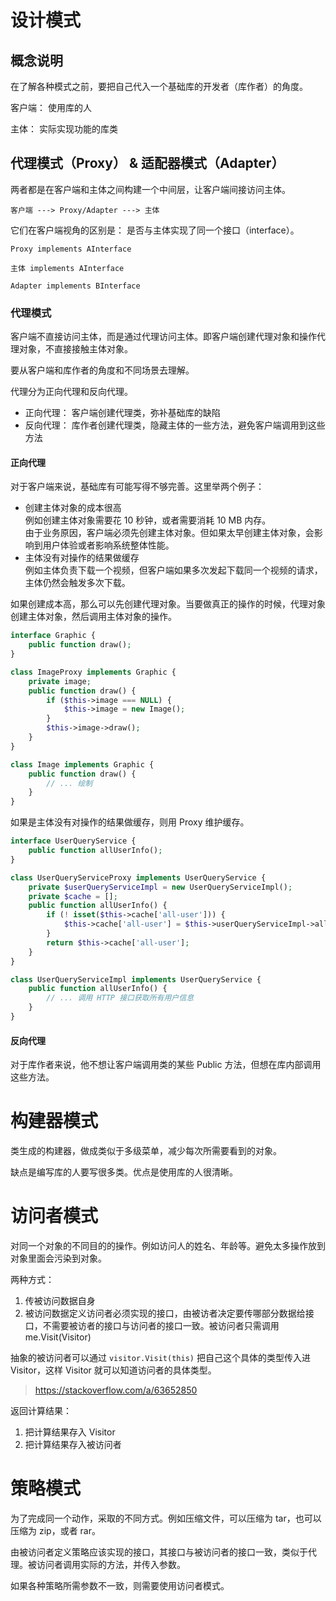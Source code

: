 # 设计模式


## 概念说明

在了解各种模式之前，要把自己代入一个基础库的开发者（库作者）的角度。

客户端：  使用库的人  

主体：  实际实现功能的库类

## 代理模式（Proxy） & 适配器模式（Adapter）

两者都是在客户端和主体之间构建一个中间层，让客户端间接访问主体。

```
客户端 ---> Proxy/Adapter ---> 主体
```

它们在客户端视角的区别是： 是否与主体实现了同一个接口（interface）。

```
Proxy implements AInterface

主体 implements AInterface

Adapter implements BInterface
```

### 代理模式  

客户端不直接访问主体，而是通过代理访问主体。即客户端创建代理对象和操作代理对象，不直接接触主体对象。

要从客户端和库作者的角度和不同场景去理解。

代理分为正向代理和反向代理。  

- 正向代理：  客户端创建代理类，弥补基础库的缺陷
- 反向代理：  库作者创建代理类，隐藏主体的一些方法，避免客户端调用到这些方法

#### 正向代理

对于客户端来说，基础库有可能写得不够完善。这里举两个例子：  

- 创建主体对象的成本很高  
  例如创建主体对象需要花 10 秒钟，或者需要消耗 10 MB 内存。  
  由于业务原因，客户端必须先创建主体对象。但如果太早创建主体对象，会影响到用户体验或者影响系统整体性能。  
- 主体没有对操作的结果做缓存  
  例如主体负责下载一个视频，但客户端如果多次发起下载同一个视频的请求，主体仍然会触发多次下载。  

如果创建成本高，那么可以先创建代理对象。当要做真正的操作的时候，代理对象创建主体对象，然后调用主体对象的操作。

```php
interface Graphic {
    public function draw();
}

class ImageProxy implements Graphic {
    private image;
    public function draw() {
        if ($this->image === NULL) {
            $this->image = new Image();
        }
        $this->image->draw();
    }
}

class Image implements Graphic {
    public function draw() {
        // ... 绘制
    }
}
```

如果是主体没有对操作的结果做缓存，则用 Proxy 维护缓存。

```php
interface UserQueryService {
    public function allUserInfo();
}

class UserQueryServiceProxy implements UserQueryService {
    private $userQueryServiceImpl = new UserQueryServiceImpl();
    private $cache = [];
    public function allUserInfo() {
        if (! isset($this->cache['all-user'])) {
            $this->cache['all-user'] = $this->userQueryServiceImpl->allUserInfo();
        }
        return $this->cache['all-user'];
    }
}

class UserQueryServiceImpl implements UserQueryService {
    public function allUserInfo() {
        // ... 调用 HTTP 接口获取所有用户信息
    }
}
```

#### 反向代理

对于库作者来说，他不想让客户端调用类的某些 Public 方法，但想在库内部调用这些方法。



# 构建器模式

类生成的构建器，做成类似于多级菜单，减少每次所需要看到的对象。

缺点是编写库的人要写很多类。优点是使用库的人很清晰。

# 访问者模式

对同一个对象的不同目的的操作。例如访问人的姓名、年龄等。避免太多操作放到对象里面会污染到对象。

两种方式：

1. 传被访问数据自身
2. 被访问数据定义访问者必须实现的接口，由被访者决定要传哪部分数据给接口，不需要被访者的接口与访问者的接口一致。被访问者只需调用 me.Visit(Visitor)

抽象的被访问者可以通过 `visitor.Visit(this)` 把自己这个具体的类型传入进 Visitor，这样 Visitor 就可以知道访问者的具体类型。  
> https://stackoverflow.com/a/63652850

返回计算结果：

1. 把计算结果存入 Visitor
2. 把计算结果存入被访问者

# 策略模式

为了完成同一个动作，采取的不同方式。例如压缩文件，可以压缩为 tar，也可以压缩为 zip，或者 rar。

由被访问者定义策略应该实现的接口，其接口与被访问者的接口一致，类似于代理。被访问者调用实际的方法，并传入参数。

如果各种策略所需参数不一致，则需要使用访问者模式。
